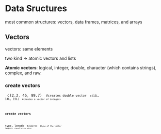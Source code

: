 # Data Sructures
most common structures: vectors, data frames, matrices, and arrays



## Vectors
vectors: same elements

two kind -> atomic vectors and lists

**Atomic vectors**: logical, integer, double, character (which contains strings), complex, and raw. 

### create vectors
<code> c(2.3, 45, 89.7) <code>  #creates double vector
<code> c(13L, 14L, 15L) <code>  #creates a vector of integers

### create vectors  
type, length
<code> typeof() <code>     #type of the vector 
<code> length() <code>     #length of the vector
  
  
